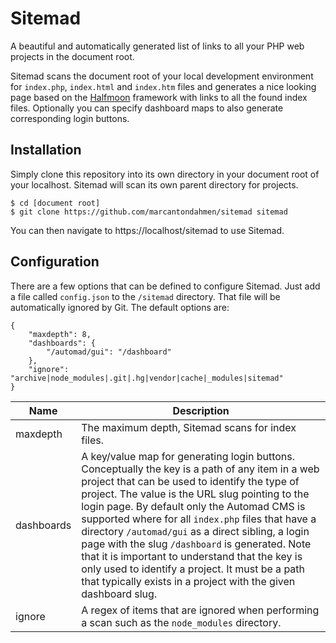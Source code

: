 # Sitemad

A beautiful and automatically generated list of links to all your PHP web projects in the document root.

Sitemad scans the document root of your local development environment for `index.php`, `index.html` and `index.htm` files and generates a nice looking page based on the [Halfmoon](https://www.gethalfmoon.com) framework with links to all the found index files. Optionally you can specify dashboard maps to also generate corresponding login buttons. 

## Installation

Simply clone this repository into its own directory in your document root of your localhost. Sitemad will scan its own parent directory for projects.

	$ cd [document root]
	$ git clone https://github.com/marcantondahmen/sitemad sitemad

You can then navigate to https://localhost/sitemad to use Sitemad.

## Configuration

There are a few options that can be defined to configure Sitemad. Just add a file called `config.json` to the `/sitemad` directory. That file will be automatically ignored by Git. The default options are:

	{
	    "maxdepth": 8,
	    "dashboards": {
	        "/automad/gui": "/dashboard"
	    },
	    "ignore": "archive|node_modules|.git|.hg|vendor|cache|_modules|sitemad"
	}

| Name | Description |
| ---- | ----------- |
| maxdepth | The maximum depth, Sitemad scans for index files. |
| dashboards | A key/value map for generating login buttons. Conceptually the key is a path of any item in a web project that can be used to identify the type of project. The value is the URL slug pointing to the login page. By default only the Automad CMS is supported where for all `index.php` files that have a directory `/automad/gui` as a direct sibling, a login page with the slug `/dashboard` is generated. Note that it is important to understand that the key is only used to identify a project. It must be a path that typically exists in a project with the given dashboard slug. |
| ignore | A regex of items that are ignored when performing a scan such as the `node_modules` directory. |